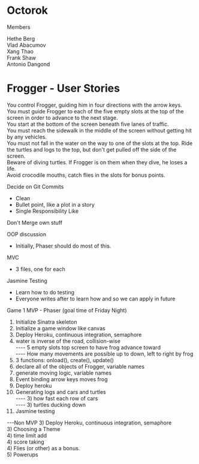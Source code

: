 Octorok
=======

Members

Hethe Berg  
Vlad Abacumov  
Xang Thao  
Frank Shaw  
Antonio Dangond  

Frogger - User Stories
========
You control Frogger, guiding him in four directions with the arrow keys.  
You must guide Frogger to each of the five empty slots at the top of the screen in order to advance to the next stage.  
You start at the bottom of the screen beneath five lanes of traffic.  
You must reach the sidewalk in the middle of the screen without getting hit by any vehicles.  
You must not fall in the water on the way to one of the slots at the top. Ride the turtles and logs to the top, but don't get pulled off the side of the screen.  
Beware of diving turtles. If Frogger is on them when they dive, he loses a life.  
Avoid crocodile mouths, catch flies in the slots for bonus points.  



Decide on Git Commits
- Clean
- Bullet point, like a plot in a story
- Single Responsibility Like

Don't Merge own stuff

OOP discussion
- Initially, Phaser should do most of this.

MVC
- 3 files, one for each

Jasmine Testing
- Learn how to do testing
- Everyone writes after to learn how and so we can apply in future


Game 1 MVP - Phaser (goal time of Friday Night)
1) Initialize Sinatra skeleton  
1) Initialize a game window like canvas  
1) Deploy Heroku, continuous integration, semaphore  
1) water is inverse of the road, collision-wise  
---- 5 empty slots top screen to have frog advance toward  
---- How many movements are possible up to down, left to right by frog  
1) 3 functions: onload(), create(), update()  
1) declare all of the objects of Frogger, variable names  
1) generate moving logic, variable names  
1) Event binding arrow keys moves frog
1) Deploy heroku  
2) Generating logs and cars and turtles  
---- 3) how fast each row of cars  
---- 3) turtles ducking down  
3) Jasmine testing  


---Non MVP
3) Deploy Heroku, continuous integration, semaphore  
3) Choosing a Theme  
4) time limit add  
4) score taking  
4) Flies (or other) as a bonus.  
5) Powerups  

